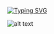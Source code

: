 [![Typing SVG](https://readme-typing-svg.herokuapp.com?color=%2336BCF7&center=true&vCenter=true&width=600&lines=Hi+there+👋,+my+name+is+Garland+Key;+Welcome+to+My+Profile!;I'm+a+full+stack+software+engineer.;Cryptography,+Decentralization,+Privacy+enthusiast)](https://git.io/typing-svg)
<!--
**GarlandKey/GarlandKey** is a ✨ _special_ ✨ repository because its `README.md` (this file) appears on your GitHub profile.

Here are some ideas to get you started:

- 🔭 I’m currently working on ...
- 🌱 I’m currently learning ...
- 👯 I’m looking to collaborate on ...
- 🤔 I’m looking for help with ...
- 💬 Ask me about ...
- 📫 How to reach me: ...
- 😄 Pronouns: ...
- ⚡ Fun fact: ...
-->

![alt text](https://www.codewars.com/users/garlandkey/badges/large "Codewars Profile Badge")
